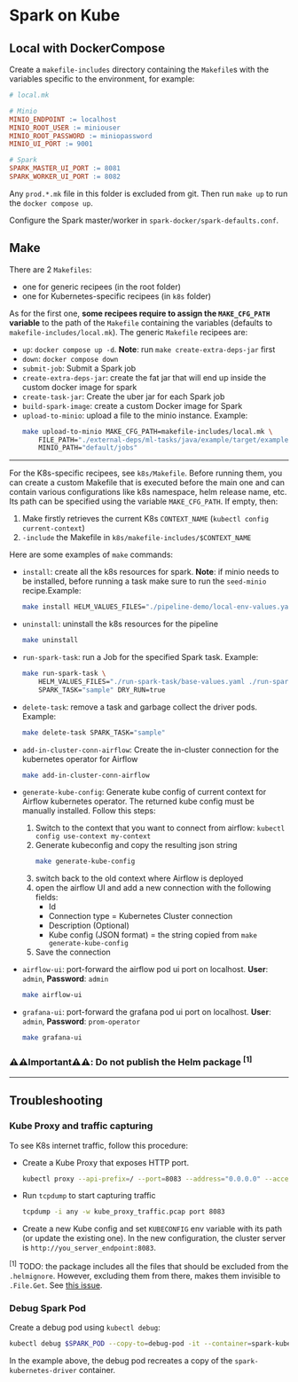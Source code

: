 # Spark on Kube

## Local with DockerCompose

Create a `makefile-includes` directory containing the `Makefile`s with the variables specific to the environment, for example:

```makefile
# local.mk

# Minio
MINIO_ENDPOINT := localhost
MINIO_ROOT_USER := miniouser
MINIO_ROOT_PASSWORD := miniopassword
MINIO_UI_PORT := 9001

# Spark
SPARK_MASTER_UI_PORT := 8081
SPARK_WORKER_UI_PORT := 8082
```

Any `prod.*.mk` file in this folder is excluded from git. Then run `make up` to run the `docker compose up`.

Configure the Spark master/worker in `spark-docker/spark-defaults.conf`.

## Make

There are 2 `Makefiles`:
- one for generic recipees (in the root folder) 
- one for Kubernetes-specific recipees (in `k8s` folder)

As for the first one, **some recipees require to assign the `MAKE_CFG_PATH` variable** to the path of the `Makefile` containing the variables (defaults to `makefile-includes/local.mk`).
The generic `Makefile` recipees are:

- `up`: `docker compose up -d`. **Note**: run `make create-extra-deps-jar` first
- `down`: `docker compose down`
- `submit-job`: Submit a Spark job
- `create-extra-deps-jar`: create the fat jar that will end up inside the custom docker image for spark
- `create-task-jar`: Create the uber jar for each Spark job
- `build-spark-image`: create a custom Docker image for Spark
- `upload-to-minio`: upload a file to the minio instance. Example:
    ```bash
    make upload-to-minio MAKE_CFG_PATH=makefile-includes/local.mk \
        FILE_PATH="./external-deps/ml-tasks/java/example/target/example-1.0.0-jar-with-dependencies.jar" \
        MINIO_PATH="default/jobs"
    ```

---

For the K8s-specific recipees, see `k8s/Makefile`. Before running them, you can create a custom Makefile that is executed before
the main one and can contain various configurations like k8s namespace, helm release name, etc. Its path can be specified using the variable `MAKE_CFG_PATH`. If empty, then:
1. Make firstly retrieves the current K8s `CONTEXT_NAME` (`kubectl config current-context`)
2. `-include` the Makefile in `k8s/makefile-includes/$CONTEXT_NAME`

Here are some examples of `make` commands:

- `install`: create all the k8s resources for spark. **Note**: if minio needs to be installed, before running a task make sure to run the `seed-minio` recipe.Example:
    ```bash
    make install HELM_VALUES_FILES="./pipeline-demo/local-env-values.yaml" DRY_RUN=true
    ```
- `uninstall`: uninstall the k8s resources for the pipeline
    ```bash
    make uninstall
    ```
- `run-spark-task`: run a Job for the specified Spark task. Example:
    ```bash
    make run-spark-task \
        HELM_VALUES_FILES="./run-spark-task/base-values.yaml ./run-spark-task/local-env-values.yaml ./run-spark-task/task-values/local-sample.yaml" \
        SPARK_TASK="sample" DRY_RUN=true
    ```
- `delete-task`: remove a task and garbage collect the driver pods. Example:
    ```bash
    make delete-task SPARK_TASK="sample"
    ```

- `add-in-cluster-conn-airflow`: Create the in-cluster connection for the kubernetes operator for Airflow
    ```bash
    make add-in-cluster-conn-airflow
    ```

- `generate-kube-config`: Generate kube config of current context for Airflow kubernetes operator. The returned kube config must be manually installed. Follow this steps:
    1. Switch to the context that you want to connect from airflow: `kubectl config use-context my-context`
    1. Generate kubeconfig and copy the resulting json string
        ```bash
        make generate-kube-config
        ```
    1. switch back to the old context where Airflow is deployed
    1. open the airflow UI and add a new connection with the following fields:
        - Id
        - Connection type = Kubernetes Cluster connection
        - Description (Optional)
        - Kube config (JSON format) = the string copied from `make generate-kube-config`
    1. Save the connection

- `airflow-ui`: port-forward the airflow pod ui port on localhost. **User**: `admin`, **Password**: `admin`
    ```bash
    make airflow-ui
    ```

- `grafana-ui`: port-forward the grafana pod ui port on localhost. **User**: `admin`, **Password**: `prom-operator`
    ```bash
    make grafana-ui
    ```

### ⚠️⚠️Important⚠️⚠️: Do not publish the Helm package <sup>[1]</sup>

---

## Troubleshooting

### Kube Proxy and traffic capturing

To see K8s internet traffic, follow this procedure:

- Create a Kube Proxy that exposes HTTP port.
    ```bash
    kubectl proxy --api-prefix=/ --port=8083 --address="0.0.0.0" --accept-hosts='^.*$' --accept-paths='^.*$'
    ```

- Run `tcpdump` to start capturing traffic
    ```bash
    tcpdump -i any -w kube_proxy_traffic.pcap port 8083
    ```

- Create a new Kube config and set `KUBECONFIG` env variable with its path (or update the existing one). In the new configuration, the cluster server is `http://you_server_endpoint:8083`.



<sup>[1]</sup> TODO: the package includes all the files that should be excluded from the `.helmignore`. However, excluding them from there, makes them invisible to `.File.Get`. See [this issue](https://github.com/helm/helm/issues/3050).

### Debug Spark Pod

Create a debug pod using `kubectl debug`:

```bash
kubectl debug $SPARK_POD --copy-to=debug-pod -it --container=spark-kubernetes-driver -- /bin/bash
```

In the example above, the debug pod recreates a copy of the `spark-kubernetes-driver` container.